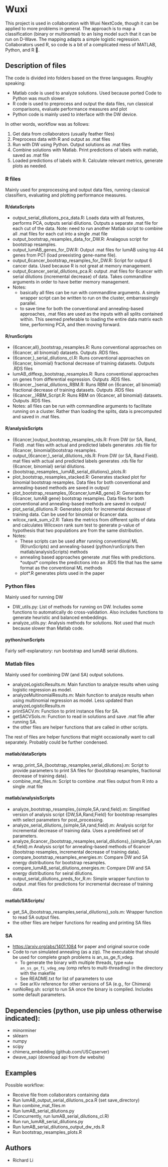 # Wuxi
This project is used in collaboration with Wuxi NextCode, though it can be applied to more problems in general. The approach is to map a classification (binary or multinomial) to an Ising model such that it can be run on D-Wave. The mapping adapts a simple logistic regression. Collaborators used R, so code is a bit of a complicated mess of MATLAB, Python, and R :grimacing:.

## Description of files
The code is divided into folders based on the three languages. Roughly speaking:
- Matlab code is used to analyze solutions. Used because ported Code to Python was much slower. 
- R code is used to preprocess and output the data files, run classical comparisons, evaluate performance measures and plot
- Python code is mainly used to interface with the DW device. 

In other words, workflow was as follows: 
1. Get data from collaborators (usually feather files)
2. Preprocess data with R and output as .mat files
3. Run with DW using Python. Output solutions as .mat files
4. Combine solutions with Matlab. Print predictions of labels with matlab, saved as .mat file
5. Loaded predictions of labels with R. Calculate relevant metrics, generate plots as needed.

### R files
Mainly used for preprocessing and output data files, running classical classifiers, evaluating and plotting performance measures.

#### R/dataScripts
- output_serial_dilutions_pca_data.R: Loads data with all features, performs PCA, outputs serial dilutions. Outputs a separate .mat file for each cut of the data. Note: need to run another Matlab script to combine all .mat files for each cut into a single .mat file 
- output_bootstrap_resamples_data_for_DW.R: Analagous script for bootstrap resamples.
- output_lumAB_genes_for_DW.R: Output .mat files for lumAB using top 44 genes from PC1 (load preexisting gene-name file).
- output_6cancer_bootstrap_resamples_for_DW.R: Script for output 6 cancer data. Used because R is not great at memory management. 
- output_6cancer_serial_dilutions_pca.R: output .mat files for 6cancer with serial dilutions (incremental decrease) of data. Takes commandline arguments in order to have better memory management. 
- Notes: 
    - basically all files can be run with commandline arguments. A simple wrapper script can be written to run on the cluster, embarrassingly parallel.
    - to save time for both the conventional and annealing-based approaches, .mat files are used as the inputs with all splits contained within. This seemed preferable to loading the entire data matrix each time, performing PCA, and then moving forward.

#### R/runScripts
- \{6cancer,all\}\_bootstrap_resamples.R: Runs conventional approaches on \{6cancer, all binomial\} datasets. Outputs .RDS files. 
- \{6cancer,\}\_serial_dilutions_cl.R: Runs conventional approaches on \{6cancer, binomial\} fractional decrease of training datasets. Outputs .RDS files
- lumAB_diffexp_bootstrap_resamples.R: Runs conventional approaches on genes from differential expression. Outputs .RDS files.
- \{6cancer\_,\}serial_dilutions_RBM.R: Runs RBM on \{6cancer, all binomial\} fractional decrease of training datasets. Outputs .RDS files 
- \{6cancer\_,\}RBM\_Script.R: Runs RBM on \{6cancer, all binomial\} datasets. Outputs .RDS files.
- Notes: all files can be run with commandline arguments to facilitate running on a cluster. Rather than loading the splits, data is precomputed and saved in .mat files. 

#### R/analysisScripts
- \{6cancer,\}output_bootstrap_resamples_rds.R: From DW (or SA, Rand, Field) .mat files with actual and predicted labels generates .rds file for \{6cancer, binomial\}bootstrap resamples.
- output\_\{6cancer,\}_serial\_dilutions_rds.R: From DW (or SA, Rand Field). mat files with actual and predicted labels generates .rds file for \{6cancer, binomial\} serial dilutions.
- \{bootstrap_resamples\_,lumAB_serial_dilutions\}\_plots.R:
- plot_bootstrap_resamples_stacked.R: Generates stacked plot for binomial bootstrap resamples. Data files for both conventional and annealing-based methods are saved in output/  
- plot_bootstrap_resamples\_\{6cancer,lumAB_gene\}.R: Generates for \{6cancer, lumAB gene\} bootstrap resamples. Data files for both conventional and annealing-based methods are saved in output/  
- plot_serial_dilutions.R: Generates plots for incremental decrease of training data. Can be used for binomial or 6cancer data.
- wilcox_rank_sum_v2.R: Takes the metrics from different splits of data and calculates Wilcoxon rank sum test to generate p-value of hypothesis that two populations are from the same distribution.
- Notes:
    - These scripts can be used after running conventional ML (R/runScripts) and annealing-based (python/runScripts then matlab/analysisScripts) methods
    - annealing based approaches generate .mat files with predictions. \*output\* compiles the predictions into an .RDS file that has the same format as the conventional ML methods
    - plot\*.R generates plots used in the paper

### Python files
Mainly used for running DW

- DW_utils.py: List of methods for running on DW. Includes some functions to automatically do cross-validation. Also includes functions to generate heuristic and balanced embeddings. 
- analyze_utils.py: Analysis methods for solutions. Not used that much because slower than Matlab code.

#### python/runScripts
Fairly self-explanatory: run bootstrap and lumAB serial dilutions. 

### Matlab files
Mainly used for combining DW (and SA) output solutions.

- analyzeLogisticResults.m: Main function to analyze results when using logistic regression as model. 
- analyzeMultinomialResults.m: Main function to analyze results when using multinomial regression as model. Less updated than analyzeLogisticResults.m
- printSACV.m: Function to print instance files for SA.
- getSACVSols.m: Function to read in solutions and save .mat file after running SA.
- the other files are helper functions that are called in other scripts. 

The rest of files are helper functions that might occasionally want to call separately. Probably could be further condensed. 

#### matlab/dataScripts
- wrap_print_SA_\{bootstrap_resamples,serial_dilutions\}.m: Script to provide parameters to print SA files for \{bootstrap resamples, fractional decrease of training data\}. 
- combine_mat_files.m: Script to combine .mat files output from R into a single .mat file 

#### matlab/analysisScripts
- analyze_bootstrap_resamples\_\{simple,SA,rand,field\}.m: Simplified version of analysis script \{DW,SA,Rand,Field\} for bootstrap resamples with select parameters for post_processing.  
- analyze_serial_dilutions\_\{simple,SA,rand,field\}.m: Analysis script for incremental decrease of training data. Uses a predefined set of parameters. 
- analyze_6cancer\_\{bootstrap_resamples,serial_dilutions\}\_\{simple,SA,rand,field\}.m Analysis script for annealing-based methods of 6cancer \{bootstrap resamples, incremental decrease of training data\}. 
- compare_bootstrap_resamples_energies.m: Compare DW and SA energy distributions for bootstrap resamples.
- compare_lumAB_serial_dilutions_energies.m: Compare DW and SA energy distributions for seiral dilutions.
- output_serial_dilutions_preds_for_R.m: Simple wrapper function to output .mat files for predictions for incremental decrease of training data.

#### matlab/SAScripts/
- get_SA_\{bootstrap_resamples,serial_dilutions\}\_sols.m: Wrapper function to read SA output files. 
- the other files are helper functions for reading and printing SA files 

### SA
- https://arxiv.org/abs/1401.1084 for paper and original source code
- Code to run simulated annealing (as a zip). The executable that should be used for complete graph problems is an_ss_ge_fi_vdeg. 
    - To generate the binary with multiple threads, type `make an_ss_ge_fi_vdeg_omp` (omp refers to multi-threading) in the directory with the makefile
    - See README.txt for list of parameters to use
    - See arXiv reference for other versions of SA (e.g., for Chimera)
- runNoReg.sh: script to run SA once the binary is compiled. Includes some default parameters. 

## Dependencies (python, use pip unless otherwise indicated):
- minorminer
- sklearn 
- numpy
- scipy
- chimera_embedding (github.com/USCqserver)
- dwave_sapi (download api from dw website)

## Examples 
Possible workflow:
- Receive file from collaborators containing data
- Run lumAB_output_serial_dilutions_pca.R (set save_directory)
- Run combine_mat_files.m
- Run lumAB_serial_dilutions.py
- (Concurrently, run lumAB_serial_dilutions_cl.R)
- Run run_lumAB_serial_dilutions.py
- Run lumAB_serial_dilutions_output_dw_rds.R
- Run bootstrap_resamples_plots.R

## Authors
* Richard Li 

